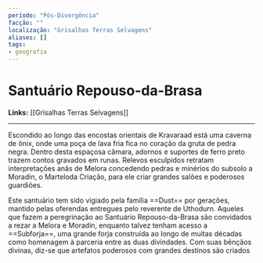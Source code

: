 ```yaml
---
período: "Pós-Divergência"
facção: ""
localização: "Grisalhas Terras Selvagens"
aliases: []
tags:
- geografia
---
```


# **Santuário Repouso-da-Brasa**

**Links:** [[Grisalhas Terras Selvagens]]

---
Escondido ao longo das encostas orientais de Kravaraad está uma caverna de ônix, onde uma poça de lava fria fica no coração da gruta de pedra negra. Dentro desta espaçosa câmara, adornos e suportes de ferro preto trazem contos gravados em runas. Relevos esculpidos retratam interpretações anãs de Melora concedendo pedras e minérios do subsolo a Moradin, o Marteloda Criação, para ele criar grandes salões e poderosos guardiões.

Este santuário tem sido vigiado pela família ==Dust== por gerações, mantido pelas oferendas entregues pelo reverente de Uthodurn. Aqueles que fazem a peregrinação ao Santuário Repouso-da-Brasa são convidados a rezar a Melora e Moradin, enquanto talvez tenham acesso a ==Subforja==, uma grande forja construída ao longo de muitas décadas como homenagem à parceria entre as duas divindades. Com suas bênçãos divinas, diz-se que artefatos poderosos com grandes destinos são criados